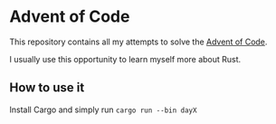 # Advent of Code

This repository contains all my attempts to solve the [Advent of Code](adventofcode.com).

I usually use this opportunity to learn myself more about Rust.

## How to use it

Install Cargo and simply run `cargo run --bin dayX`
